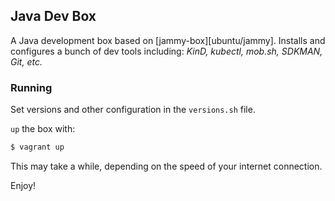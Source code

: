 ## Java Dev Box

A Java development box based on [jammy-box][ubuntu/jammy]. Installs and configures a bunch of dev tools including: _KinD, kubectl, mob.sh, SDKMAN, Git, etc._

### Running

Set versions and other configuration in the `versions.sh` file.

`up` the box with:

```bash
$ vagrant up
```

This may take a while, depending on the speed of your internet connection.

Enjoy!

<!-- ref links -->
[jammy-box]: https://app.vagrantup.com/ubuntu/boxes/jammy64 "Ubuntu Jammy Vagrant box"
